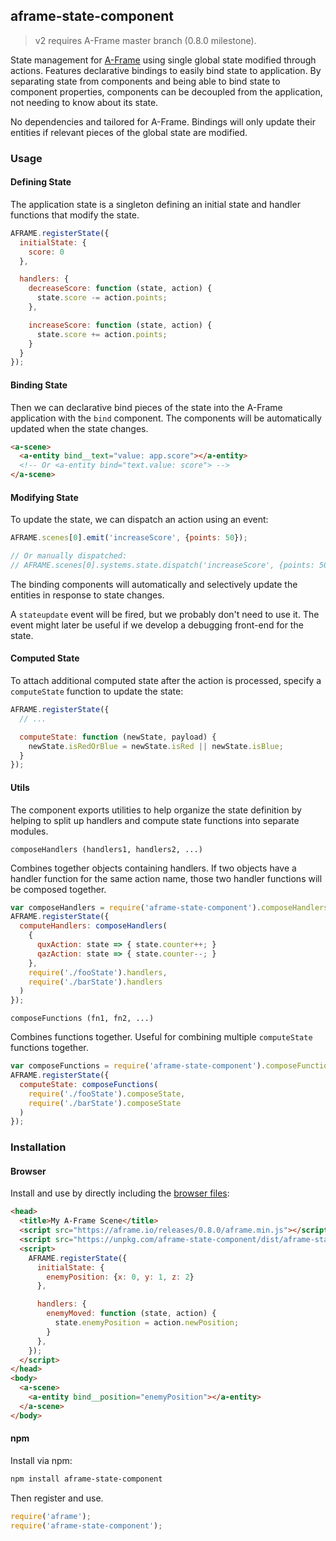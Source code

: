 ## aframe-state-component

> v2 requires A-Frame master branch (0.8.0 milestone).

State management for [A-Frame](https://aframe.io) using single global state
modified through actions. Features declarative bindings to easily bind state to
application. By separating state from components and being able to bind state
to component properties, components can be decoupled from the application, not
needing to know about its state.

No dependencies and tailored for A-Frame. Bindings will only update their
entities if relevant pieces of the global state are modified.

### Usage

#### Defining State

The application state is a singleton defining an initial state and handler
functions that modify the state.

```js
AFRAME.registerState({
  initialState: {
    score: 0
  },

  handlers: {
    decreaseScore: function (state, action) {
      state.score -= action.points;
    },

    increaseScore: function (state, action) {
      state.score += action.points;
    }
  }
});
```

#### Binding State

Then we can declarative bind pieces of the state into the A-Frame application
with the `bind` component. The components will be automatically updated when
the state changes.

```html
<a-scene>
  <a-entity bind__text="value: app.score"></a-entity>
  <!-- Or <a-entity bind="text.value: score"> -->
</a-scene>
```

#### Modifying State

To update the state, we can dispatch an action using an event:

```js
AFRAME.scenes[0].emit('increaseScore', {points: 50});

// Or manually dispatched:
// AFRAME.scenes[0].systems.state.dispatch('increaseScore', {points: 50});
```

The binding components will automatically and selectively update the entities
in response to state changes.

A `stateupdate` event will be fired, but we probably don't need to use it. The
event might later be useful if we develop a debugging front-end for the state.

#### Computed State

To attach additional computed state after the action is processed, specify a
`computeState` function to update the state:

```js
AFRAME.registerState({
  // ...

  computeState: function (newState, payload) {
    newState.isRedOrBlue = newState.isRed || newState.isBlue;
  }
});
```

#### Utils

The component exports utilities to help organize the state definition by
helping to split up handlers and compute state functions into separate
modules.

`composeHandlers (handlers1, handlers2, ...)`

Combines together objects containing handlers. If two objects have a handler
function for the same action name, those two handler functions will be composed
together.

```js
var composeHandlers = require('aframe-state-component').composeHandlers;
AFRAME.registerState({
  computeHandlers: composeHandlers(
    {
      quxAction: state => { state.counter++; }
      qazAction: state => { state.counter--; }
    },
    require('./fooState').handlers,
    require('./barState').handlers
  )
});
```

`composeFunctions (fn1, fn2, ...)`

Combines functions together. Useful for combining multiple `computeState`
functions together.

```js
var composeFunctions = require('aframe-state-component').composeFunctions;
AFRAME.registerState({
  computeState: composeFunctions(
    require('./fooState').composeState,
    require('./barState').composeState
  )
});
```

### Installation

#### Browser

Install and use by directly including the [browser files](dist):

```html
<head>
  <title>My A-Frame Scene</title>
  <script src="https://aframe.io/releases/0.8.0/aframe.min.js"></script>
  <script src="https://unpkg.com/aframe-state-component/dist/aframe-state-component.min.js"></script>
  <script>
    AFRAME.registerState({
      initialState: {
        enemyPosition: {x: 0, y: 1, z: 2}
      },

      handlers: {
        enemyMoved: function (state, action) {
          state.enemyPosition = action.newPosition;
        }
      },
    });
  </script>
</head>
<body>
  <a-scene>
    <a-entity bind__position="enemyPosition"></a-entity>
  </a-scene>
</body>
```

#### npm

Install via npm:

```bash
npm install aframe-state-component
```

Then register and use.

```js
require('aframe');
require('aframe-state-component');
```
